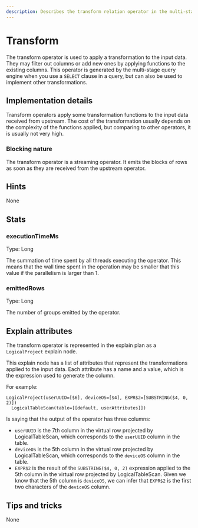 ```yaml
---
description: Describes the transform relation operator in the multi-stage query engine.
---
```


# Transform

The transform operator is used to apply a transformation to the input data. They may filter out columns or add new ones by applying functions to the existing columns. This operator is generated by the multi-stage query engine when you use a `SELECT` clause in a query, but can also be used to implement other transformations.

## Implementation details

Transform operators apply some transformation functions to the input data received from upstream. The cost of the transformation usually depends on the complexity of the functions applied, but comparing to other operators, it is usually not very high.

### Blocking nature

The transform operator is a streaming operator. It emits the blocks of rows as soon as they are received from the upstream operator.

## Hints

None

## Stats

### executionTimeMs

Type: Long

The summation of time spent by all threads executing the operator. This means that the wall time spent in the operation may be smaller that this value if the parallelism is larger than 1.

### emittedRows

Type: Long

The number of groups emitted by the operator.

## Explain attributes

The transform operator is represented in the explain plan as a `LogicalProject` explain node.

This explain node has a list of attributes that represent the transformations applied to the input data. Each attribute has a name and a value, which is the expression used to generate the column.

For example:

```
LogicalProject(userUUID=[$6], deviceOS=[$4], EXPR$2=[SUBSTRING($4, 0, 2)])
  LogicalTableScan(table=[[default, userAttributes]])
```

Is saying that the output of the operator has three columns:

* `userUUID` is the 7th column in the virtual row projected by LogicalTableScan, which corresponds to the `userUUID` column in the table.
* `deviceOS` is the 5th column in the virtual row projected by LogicalTableScan, which corresponds to the `deviceOS` column in the table.
* `EXPR$2` is the result of the `SUBSTRING($4, 0, 2)` expression applied to the 5th column in the virtual row projected by LogicalTableScan. Given we know that the 5th column is `deviceOS`, we can infer that `EXPR$2` is the first two characters of the `deviceOS` column.

## Tips and tricks

None
